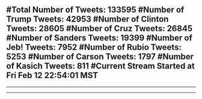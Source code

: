 #Total Number of Tweets: 133595 
#Number of Trump Tweets: 42953
#Number of Clinton Tweets: 28605
#Number of Cruz Tweets: 26845
#Number of Sanders Tweets: 19399
#Number of Jeb! Tweets: 7952
#Number of Rubio Tweets: 5253
#Number of Carson Tweets: 1797
#Number of Kasich Tweets: 811
#Current Stream Started at Fri Feb 12 22:54:01 MST
---
---
---
